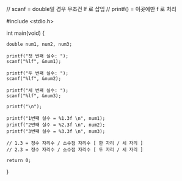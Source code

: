 // scanf = double일 경우 무조건  lf 로 삽입
// printf() = 이곳에만 f 로 처리

#include <stdio.h>

int main(void) {
	
	double num1, num2, num3;

	printf("첫 번째 실수: ");
	scanf("%lf", &num1);

	printf("두 번째 실수: ");
	scanf("%lf", &num2);

	printf("세 번째 실수: ");
	scanf("%lf", &num3);

	printf("\n");
	
	printf("1번째 실수 = %1.3f \n", num1);
	printf("2번째 실수 = %2.3f \n", num2);
	printf("3번째 실수 = %3.3f \n", num3);
	
	// 1.3 = 정수 자리수 / 소수점 자리수 [ 한 자리 / 세 자리 ] 
	// 2.3 = 정수 자리수 / 소수점 자리수 [ 두 자리 / 세 자리 ]

	return 0;
}
